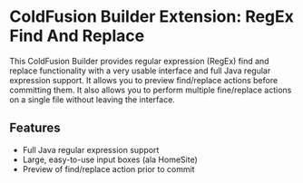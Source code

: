 
# ColdFusion Builder Extension: RegEx Find And Replace

This ColdFusion Builder provides regular expression (RegEx) find and replace 
functionality with a very usable interface and full Java regular expression 
support. It allows you to preview find/replace actions before committing them.
It also allows you to perform multiple fine/replace actions on a single file 
without leaving the interface.

## Features

* Full Java regular expression support
* Large, easy-to-use input boxes (ala HomeSite)
* Preview of find/replace action prior to commit

